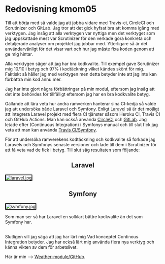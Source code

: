 ---
---
Redovisning kmom05
=========================

Till att börja med så valde jag att jobba vidare med Travis-ci, CircleCI och Scrutinizer och GitLab. Jag tror att det gick hyfsat bra att komma igång med verktygen. Jag insåg att alla verktygen var nyttiga men det verktyget som jag uppskattade mest var Scrutinizer för den verkade göra konkreta och detaljerade analyser om projektet jag jobbar med. Ytterligare så är det användarvänligt för det visar vart och hur jag måste fixa koden genom att ge mig hintar.


Alla verktygen säger att jag har bra kodkvalite. Till exempel gave Scrutinizer mig 10/10 i betyg och 97% i kodtäckning vilket kändes skönt för mig. Faktiskt så håller jag med verktygen men detta betyder inte att jag inte kan förbättra min kod ännu mer.


Jag har inte gjort några förbättringar på min modul, eftersom jag insåg att det inte behövdes för tillfälligt eftersom jag har en bra kodkvalite betyg.


Gällande att lära veta hur andra ramverken hanterar sina CI-kedja så valde jag att undersöka både Laravel och Symfony. Enligt [Laravel](https://laravel.com/docs/8.x/dusk#continuous-integration) så är det möjligt att integrera Laravel projekt med flera CI tjänster såsom Heroku CI, Travis CI och GitHub Actions. Man kan också använda [CircleCI](https://circleci.com/blog/build-a-ci-powered-restful-api-with-laravel/) och [GitLab](https://docs.gitlab.com/ee/ci/examples/laravel_with_gitlab_and_envoy/). Jag letade efter (Continuous Integration)
i Symfonys manual och till slut fick jag veta att man kan använda [Travis CI/Symfony](https://symfony.com/doc/current/bundles/best_practices.html#continuous-integration).


För att undersöka ramverekens kodtäckning och kodkvalite så forkade jag Laravels och Symfonys senaste versioner och lade till dem i Scrutinizer för att få veta vad de fick i betyg. Till slut såg resultaten som följande:


<h2 style="text-align:center;">Laravel</h2>
<img src="./img/laravel.jpg" style="border:2px solid black;" alt="laravel.jpg"></img>
<br>
<h2 style="text-align:center;">Symfony</h2>
<img src="./img/symfony.jpg" style="border:2px solid black;" alt="symfony.jpg"></img>


Som man ser så har Laravel en solklart bättre kodkvalite än det som Symfony har.
<br><br>

Slutligen vill jag säga att jag har lärt mig Vad konceptet Continous Integration betyder. Jag har också lärt mig använda flera nya verktyg och känna vikten av dem för arbetslivet.


Här är min --> [Weather-module/GitHub](https://github.com/bashikr/weather-module/tree/v2.10.0).
